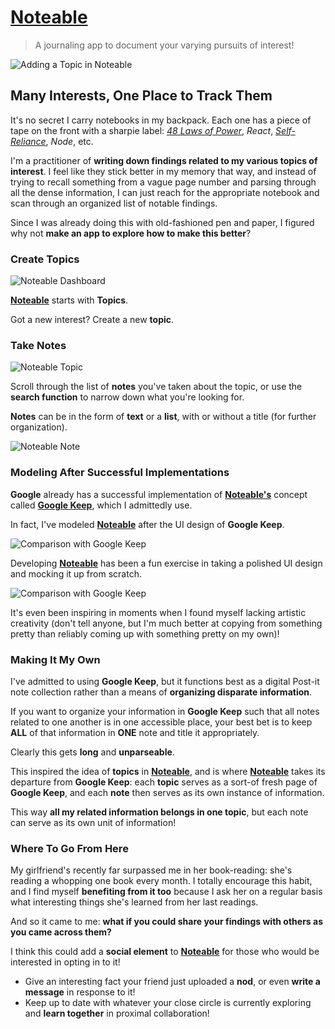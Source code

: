 # [Noteable](http://noteable1.herokuapp.com/)

> A journaling app to document your varying pursuits of interest!

![Adding a Topic in Noteable](/assets/gif/AddTopicMobile.gif)

## Many Interests, One Place to Track Them

It's no secret I carry notebooks in my backpack. Each one has a piece of tape on the front with a sharpie label: *[48 Laws of Power](https://en.wikipedia.org/wiki/The_48_Laws_of_Power)*, *React*, *[Self-Reliance](https://en.wikipedia.org/wiki/Self-Reliance)*, *Node*, etc.

I'm a practitioner of **writing down findings related to my various topics of interest**. I feel like they stick better in my memory that way, and instead of trying to recall something from a vague page number and parsing through all the dense information, I can just reach for the appropriate notebook and scan through an organized list of notable findings.

Since I was already doing this with old-fashioned pen and paper, I figured why not **make an app to explore how to make this better**?

### Create Topics
![Noteable Dashboard](/assets/img/DashboardMobile.png)

**[Noteable](http://noteable1.herokuapp.com/)** starts with **Topics**.

Got a new interest? Create a new **topic**.

### Take Notes

![Noteable Topic](/assets/img/TopicMobile.png)

Scroll through the list of **notes** you've taken about the topic, or use the **search function** to narrow down what you're looking for.

**Notes** can be in the form of **text** or a **list**, with or without a title (for further organization).

![Noteable Note](/assets/img/ListMobile.png)

### Modeling After Successful Implementations

**Google** already has a successful implementation of **[Noteable's](http://noteable1.herokuapp.com/)** concept called **[Google Keep](https://keep.google.com/)**, which I admittedly use.

In fact, I've modeled **[Noteable](http://noteable1.herokuapp.com/)** after the UI design of **Google Keep**.

![Comparison with Google Keep](/assets/img/SideBySide.png)

Developing **[Noteable](http://noteable1.herokuapp.com/)** has been a fun exercise in taking a polished UI design and mocking it up from scratch.

![Comparison with Google Keep](/assets/img/SideBySideNote.png)

It's even been inspiring in moments when I found myself lacking artistic creativity (don't tell anyone, but I'm much better at copying from something pretty than reliably coming up with something pretty on my own)!


### Making It My Own

I've admitted to using **Google Keep**, but it functions best as a digital Post-it note collection rather than a means of **organizing disparate information**.

If you want to organize your information in **Google Keep** such that all notes related to one another is in one accessible place, your best bet is to keep **ALL** of that information in **ONE** note and title it appropriately.

Clearly this gets **long** and **unparseable**.

This inspired the idea of **topics** in **[Noteable](http://noteable1.herokuapp.com/)**, and is where **[Noteable](http://noteable1.herokuapp.com/)** takes its departure from **Google Keep**: each **topic** serves as a sort-of fresh page of **Google Keep**, and each **note** then serves as its own instance of information.

This way **all my related information belongs in one topic**, but each note can serve as its own unit of information!

### Where To Go From Here

My girlfriend's recently far surpassed me in her book-reading: she's reading a whopping one book every month. I totally encourage this habit, and I find myself **benefiting from it too** because I ask her on a regular basis what interesting things she's learned from her last readings.

And so it came to me: **what if you could share your findings with others as you came across them?**

I think this could add a **social element** to **[Noteable](http://noteable1.herokuapp.com/)** for those who would be interested in opting in to it!
- Give an interesting fact your friend just uploaded a **nod**, or even **write a message** in response to it!
- Keep up to date with whatever your close circle is currently exploring and **learn together** in proximal collaboration!
